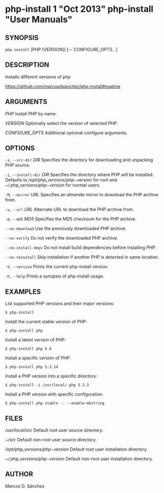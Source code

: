 # php-install 1 "Oct 2013" php-install "User Manuals"

## SYNOPSIS

`php-install` [PHP [VERSION]] [-- CONFIGURE_OPTS...]

## DESCRIPTION

Installs different versions of php

https://github.com/marcosdsanchez/php-install#readme

## ARGUMENTS

*PHP*
	Install PHP by name.

*VERSION*
	Optionally select the version of selected PHP.

*CONFIGURE_OPTS*
	Additional optional configure arguments.

## OPTIONS

`-s`, `--src-dir` *DIR*
	Specifies the directory for downloading and unpacking PHP source.

`-i`, `--install-dir` *DIR*
	Specifies the directory where PHP will be installed.
	Defaults to */opt/php_versions/$php-$version* for root and
	*~/.php_versions/$php-$version* for normal users.

`-M`, `--mirror` *URL*
	Specifies an altnerate mirror to download the PHP archive from.

`-u`, `--url` *URL*
	Alternate URL to download the PHP archive from.

`-m`, `--md5` *MD5*
	Specifies the MD5 checksum for the PHP archive.

`--no-download`
	Use the previously downloaded PHP archive.

`--no-verify`
	Do not verify the downloaded PHP archive.

`--no-install-deps`
	Do not install build dependencies before installing PHP.

`--no-reinstall`
	Skip installation if another PHP is detected in same location.

`-V`, `--version`
	Prints the current php-install version.

`-h`, `--help`
	Prints a synopsis of php-install usage.

## EXAMPLES

List supported PHP versions and their major versions:

    $ php-install

Install the current stable version of PHP:

    $ php-install php

Install a latest version of PHP:

    $ php-install php 5.4

Install a specific version of PHP:

    $ php-install php 5.3.14

Install a PHP version into a specific directory:

    $ php-install -i /usr/local/ php 5.3.3

Install a PHP version with specific configuration:

    $ php-install php stable -- --enable-mbstring

## FILES

*/usr/local/src*
	Default root user source directory.
    
*~/src*
	Default non-root user source directory.

*/opt/php_versions/$php-$version*
	Default root user installation directory.

*~/.php_versions/$php-$version*
	Default non-root user installation directory.

## AUTHOR

Marcos D. Sánchez <marcosdsanchez at gmail com>
